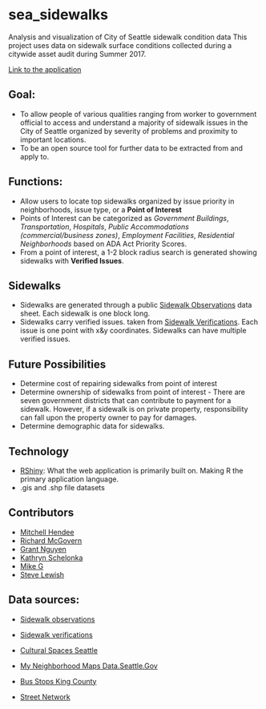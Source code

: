 # sea_sidewalks
Analysis and visualization of City of Seattle sidewalk condition data
This project uses data on sidewalk surface conditions collected during a citywide asset audit during Summer 2017. 

[Link to the application](https://gngu.shinyapps.io/seattle_sidewalks/)

## Goal: 
* To allow people of various qualities ranging from worker to government official to access and understand a majority of sidewalk issues in the City of Seattle organized by severity of problems and proximity to important locations.
* To be an open source tool for further data to be extracted from and apply to. 
## Functions: 
* Allow users to locate top sidewalks organized by issue priority in neighborhoods, issue type, or a **Point of Interest**
* Points of Interest can be categorized as _Government Buildings_, _Transportation_, _Hospitals_, _Public Accommodations (commercial/business zones)_, _Employment Facilities_, _Residential Neighborhoods_ based on ADA Act Priority Scores.
* From a point of interest, a 1-2 block radius search is generated showing sidewalks with **Verified Issues**. 


## Sidewalks 
* Sidewalks are generated through a public [Sidewalk Observations](https://data.seattle.gov/dataset/SidewalkObservations/q37p-ync7) data sheet. Each sidewalk is one block long. 
* Sidewalks carry verified issues. taken from [Sidewalk Verifications](https://data.seattle.gov/dataset/SidewalkVerifications/dtqr-7xpd). Each issue is one point with x&y coordinates. Sidewalks can have multiple verified issues. 

## Future Possibilities
* Determine cost of repairing sidewalks from point of interest
* Determine ownership of sidewalks from point of interest - There are seven government districts  that can contribute to payment for a sidewalk. However, if a sidewalk is on private property, responsibility can fall upon the property owner to pay for damages. 
* Determine demographic data for sidewalks.


## Technology 
* [RShiny](https://shiny.rstudio.com/): What the web application is primarily built on. Making R the primary application language.  
* .gis and .shp file datasets 


## Contributors 

 * [Mitchell Hendee](https://github.com/kunomaclis) 
 * [Richard McGovern](https://github.com/richardwmcgovern)
 * [Grant Nguyen](https://github.com/gnguy)
 * [Kathryn Schelonka]()
 * [Mike G]()
 * [Steve Lewish](https://github.com/lordjoe)


## Data sources:
* [Sidewalk observations](https://data.seattle.gov/dataset/SidewalkObservations/q37p-ync7)
* [Sidewalk verifications](https://data.seattle.gov/dataset/SidewalkVerifications/dtqr-7xpd)
* [Cultural Spaces Seattle](https://data.seattle.gov/dataset/data-seattle-gov-GIS-shapefile-datasets/f7tb-rnup/data)

* [My Neighborhood Maps Data.Seattle.Gov](https://data.seattle.gov/Community/My-Neighborhood-Map/82su-5fxf/data)
* [Bus Stops King County](https://gis-kingcounty.opendata.arcgis.com/datasets?t=transportation_OpenData)

* [Street Network](https://data.seattle.gov/dataset/Street-Network-Database/afip-2mzr)
